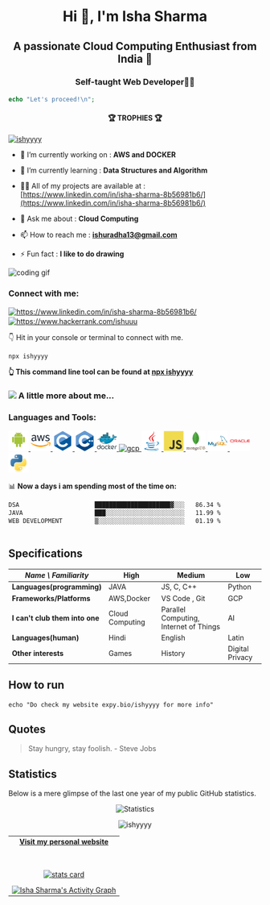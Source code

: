 
<h1 align="center">Hi 👋, I'm Isha Sharma</h1>
<h2 align="center">A passionate Cloud Computing Enthusiast from India 📍</h2>
<h3 align="center">Self-taught Web Developer👨‍💻</h3>




```php
echo "Let's proceed!\n";
```


<h4 align="center">🏆 TROPHIES 🏆</h4>

<p align="left"> <a href="https://github.com/ryo-ma/github-profile-trophy"><img src="https://github-profile-trophy.vercel.app/?username=ishyyyy" alt="ishyyyy" /></a> </p>

- 🔭 I’m currently working on : **AWS and DOCKER**

- 🌱 I’m currently learning : **Data Structures and Algorithm**

- 👨‍💻 All of my projects are available at : [https://www.linkedin.com/in/isha-sharma-8b56981b6/](https://www.linkedin.com/in/isha-sharma-8b56981b6/)

- 💬 Ask me about : **Cloud Computing**

- 📫 How to reach me : **ishuradha13@gmail.com**

- ⚡ Fun fact : **I like to do drawing**
<img src="comp.gif" alt="coding gif">

<h3 align="left">Connect with me:</h3>
<p align="left">
<a href="https://linkedin.com/in/https://www.linkedin.com/in/isha-sharma-8b56981b6/" target="blank"><img align="center" src="https://raw.githubusercontent.com/rahuldkjain/github-profile-readme-generator/master/src/images/icons/Social/linked-in-alt.svg" alt="https://www.linkedin.com/in/isha-sharma-8b56981b6/" height="30" width="40" /></a>
<a href="https://www.hackerrank.com/https://www.hackerrank.com/ishuuu" target="blank"><img align="center" src="https://raw.githubusercontent.com/rahuldkjain/github-profile-readme-generator/master/src/images/icons/Social/hackerrank.svg" alt="https://www.hackerrank.com/ishuuu" height="30" width="40" /></a>
</p>


👇 Hit in your console or terminal to connect with me.

```bash
npx ishyyyy
```
**👆 This command line tool can be found at [npx ishyyyy](https://github.com/ishyyyy/npx_card)**

### <img src="https://media.giphy.com/media/VgCDAzcKvsR6OM0uWg/giphy.gif" width="50"> A little more about me...  



<h3 align="left">Languages and Tools:</h3>
<p align="left"> <a href="https://developer.android.com" target="_blank" rel="noreferrer"> <img src="https://raw.githubusercontent.com/devicons/devicon/master/icons/android/android-original-wordmark.svg" alt="android" width="40" height="40"/> </a> <a href="https://aws.amazon.com" target="_blank" rel="noreferrer"> <img src="https://raw.githubusercontent.com/devicons/devicon/master/icons/amazonwebservices/amazonwebservices-original-wordmark.svg" alt="aws" width="40" height="40"/> </a> <a href="https://www.cprogramming.com/" target="_blank" rel="noreferrer"> <img src="https://raw.githubusercontent.com/devicons/devicon/master/icons/c/c-original.svg" alt="c" width="40" height="40"/> </a> <a href="https://www.w3schools.com/cpp/" target="_blank" rel="noreferrer"> <img src="https://raw.githubusercontent.com/devicons/devicon/master/icons/cplusplus/cplusplus-original.svg" alt="cplusplus" width="40" height="40"/> </a> <a href="https://www.docker.com/" target="_blank" rel="noreferrer"> <img src="https://raw.githubusercontent.com/devicons/devicon/master/icons/docker/docker-original-wordmark.svg" alt="docker" width="40" height="40"/> </a> <a href="https://cloud.google.com" target="_blank" rel="noreferrer"> <img src="https://www.vectorlogo.zone/logos/google_cloud/google_cloud-icon.svg" alt="gcp" width="40" height="40"/> </a> <a href="https://www.java.com" target="_blank" rel="noreferrer"> <img src="https://raw.githubusercontent.com/devicons/devicon/master/icons/java/java-original.svg" alt="java" width="40" height="40"/> </a> <a href="https://developer.mozilla.org/en-US/docs/Web/JavaScript" target="_blank" rel="noreferrer"> <img src="https://raw.githubusercontent.com/devicons/devicon/master/icons/javascript/javascript-original.svg" alt="javascript" width="40" height="40"/> </a> <a href="https://www.mongodb.com/" target="_blank" rel="noreferrer"> <img src="https://raw.githubusercontent.com/devicons/devicon/master/icons/mongodb/mongodb-original-wordmark.svg" alt="mongodb" width="40" height="40"/> </a> <a href="https://www.mysql.com/" target="_blank" rel="noreferrer"> <img src="https://raw.githubusercontent.com/devicons/devicon/master/icons/mysql/mysql-original-wordmark.svg" alt="mysql" width="40" height="40"/> </a> <a href="https://www.oracle.com/" target="_blank" rel="noreferrer"> <img src="https://raw.githubusercontent.com/devicons/devicon/master/icons/oracle/oracle-original.svg" alt="oracle" width="40" height="40"/> </a> <a href="https://www.python.org" target="_blank" rel="noreferrer"> <img src="https://raw.githubusercontent.com/devicons/devicon/master/icons/python/python-original.svg" alt="python" width="40" height="40"/> </a> </p>

📊 **Now a days i am spending most of the time on:**
<!--START_SECTION:waka-->

```text
DSA                     █████████████████████▓░░░   86.34 %
JAVA                    ███░░░░░░░░░░░░░░░░░░░░░░   11.99 %
WEB DEVELOPMENT         ▒░░░░░░░░░░░░░░░░░░░░░░░░   01.19 %


```

<!--END_SECTION:waka-->



## Specifications
| *Name \ Familiarity* | High | Medium | Low |
| --------------- | --------------- | --------------- | ------------- |
| **Languages(programming)** | JAVA | JS, C, C++ | Python |
| **Frameworks/Platforms** | AWS,Docker| VS Code , Git | GCP |
| **I can't club them into one** | Cloud Computing | Parallel Computing, Internet of Things | AI |
| **Languages(human)** | Hindi | English | Latin  |
| **Other interests** | Games | History | Digital Privacy |


## How to run
```shell
echo "Do check my website expy.bio/ishyyyy for more info"
```

## Quotes
> Stay hungry, stay foolish. - Steve Jobs





## Statistics
Below is a mere glimpse of the last one year
of my public GitHub statistics.
<p align='center'>
	<img src='https://github-readme-stats.vercel.app/api?username=ishyyyy&theme=dark' alt='Statistics'>
</p>


<p align='center'><img src="https://github-readme-stats.vercel.app/api/top-langs?username=ishyyyy&show_icons=true&locale=en&layout=compact" alt="ishyyyy" /></p>

<table width="100%" align="center">
<tr>
<td align="center">
<a href="https://pr0pcj.csb.app/">
<strong>Visit my personal website </strong>
<br />
<br />
<br />


<p align='center' ><src="https://github-readme-streak-stats.herokuapp.com/?user=ishyyyy&" alt="ishyyyy" /></p>
<p align='center'><img alt= "stats card" height="200px" width="400" src="https://github-readme-streak-stats.herokuapp.com/?user=ishyyyy&theme=radical"></p>
<a href="https://github.com/ishyyyy/github-readme-activity-graph"><img alt="Isha Sharma's Activity Graph" src="https://activity-graph.herokuapp.com/graph?username=ishyyyy&bg_color=0D1117&color=5BCDEC&line=5BCDEC&point=FFFFFF&hide_border=true" /></a>




